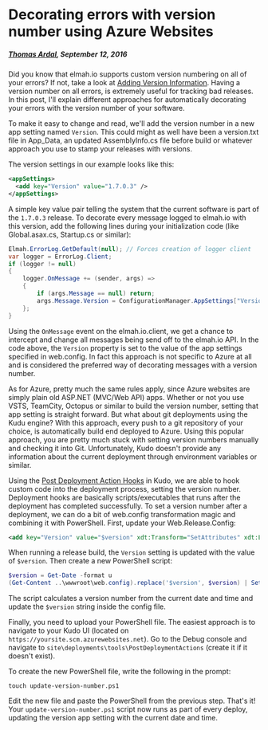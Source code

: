# Decorating errors with version number using Azure Websites##### [Thomas Ardal](http://elmah.io/about/), September 12, 2016Did you know that elmah.io supports custom version numbering on all of your errors? If not, take a look at [Adding Version Information](https://docs.elmah.io/adding-version-information/). Having a version number on all errors, is extremely useful for tracking bad releases. In this post, I'll explain different approaches for automatically decorating your errors with the version number of your software.To make it easy to change and read, we'll add the version number in a new app setting named `Version`. This could might as well have been a version.txt file in App_Data, an updated AssemblyInfo.cs file before build or whatever approach you use to stamp your releases with versions.The version settings in our example looks like this:```xml<appSettings>
  <add key="Version" value="1.7.0.3" />
</appSettings>```A simple key value pair telling the system that the current software is part of the `1.7.0.3` release. To decorate every message logged to elmah.io with this version, add the following lines during your initialization code (like Global.asax.cs, Startup.cs or similar):```csharpElmah.ErrorLog.GetDefault(null); // Forces creation of logger clientvar logger = ErrorLog.Client;if (logger != null){    logger.OnMessage += (sender, args) =>
    {        if (args.Message == null) return;        args.Message.Version = ConfigurationManager.AppSettings["Version"];    };}```Using the `OnMessage` event on the elmah.io.client, we get a chance to intercept and change all messages being send off to the elmah.io API. In the code above, the `Version` property is set to the value of the app settings specified in web.config. In fact this approach is not specific to Azure at all and is considered the preferred way of decorating messages with a version number.As for Azure, pretty much the same rules apply, since Azure websites are simply plain old ASP.NET (MVC/Web API) apps. Whether or not you use VSTS, TeamCity, Octopus or similar to build the version number, setting that app setting is straight forward. But what about git deployments using the Kudu engine? With this approach, every push to a git repository of your choice, is automatically build end deployed to Azure. Using this popular approach, you are pretty much stuck with setting version numbers manually and checking it into Git. Unfortunately, Kudo doesn't provide any information about the current deployment through environment variables or similar.Using the [Post Deployment Action Hooks](https://github.com/projectkudu/kudu/wiki/Post-Deployment-Action-Hooks) in Kudo, we are able to hook custom code into the deployment process, setting the version number. Deployment hooks are basically scripts/executables that runs after the deployment has completed successfully. To set a version number after a deployment, we can do a bit of web.config transformation magic and combining it with PowerShell. First, update your Web.Release.Config:```xml<add key="Version" value="$version" xdt:Transform="SetAttributes" xdt:Locator="Match(key)" />```When running a release build, the `Version` setting is updated with the value of `$version`. Then create a new PowerShell script:```powershell$version = Get-Date -format u(Get-Content ..\wwwroot\web.config).replace('$version', $version) | Set-Content ..\wwwroot\web.config```The script calculates a version number from the current date and time and update the `$version` string inside the config file.Finally, you need to upload your PowerShell file. The easiest approach is to navigate to your Kudo UI (located on `https://yoursite.scm.azurewebsites.net`). Go to the Debug console and navigate to `site\deployments\tools\PostDeploymentActions` (create it if it doesn't exist).To create the new PowerShell file, write the following in the prompt:```shelltouch update-version-number.ps1```Edit the new file and paste the PowerShell from the previous step. That's it! Your `update-version-number.ps1` script now runs as part of every deploy, updating the version app setting with the current date and time.